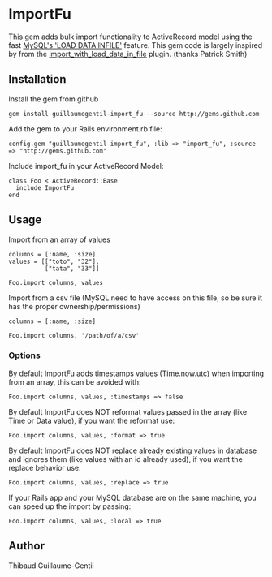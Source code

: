 # ImportFu

This gem adds bulk import functionality to ActiveRecord model using the fast [MySQL's 'LOAD DATA INFILE'](http://dev.mysql.com/doc/refman/5.0/en/load-data.html) feature.
This gem code is largely inspired by from the [import_with_load_data_in_file](http://github.com/paolodona/import_with_load_data_in_file/tree) plugin. (thanks Patrick Smith) 

## Installation

Install the gem from github

    gem install guillaumegentil-import_fu --source http://gems.github.com
    
Add the gem to your Rails environment.rb file:

    config.gem "guillaumegentil-import_fu", :lib => "import_fu", :source => "http://gems.github.com"
    
Include import_fu in your ActiveRecord Model:

    class Foo < ActiveRecord::Base
      include ImportFu
    end
    
## Usage

Import from an array of values

    columns = [:name, :size]
    values = [["toto", "32"],
              ["tata", "33"]]
    
    Foo.import columns, values

Import from a csv file (MySQL need to have access on this file, so be sure it has the proper ownership/permissions)

    columns = [:name, :size]
    
    Foo.import columns, '/path/of/a/csv'
    
### Options

By default ImportFu adds timestamps values (Time.now.utc) when importing from an array, this can be avoided with:

    Foo.import columns, values, :timestamps => false
    
By default ImportFu does NOT reformat values passed in the array (like Time or Data value), if you want the reformat use:

    Foo.import columns, values, :format => true
    
By default ImportFu does NOT replace already existing values in database and ignores them (like values with an id already used), if you want the replace behavior use:

    Foo.import columns, values, :replace => true
    
If your Rails app and your MySQL database are on the same machine, you can speed up the import by passing:

    Foo.import columns, values, :local => true

## Author

Thibaud Guillaume-Gentil